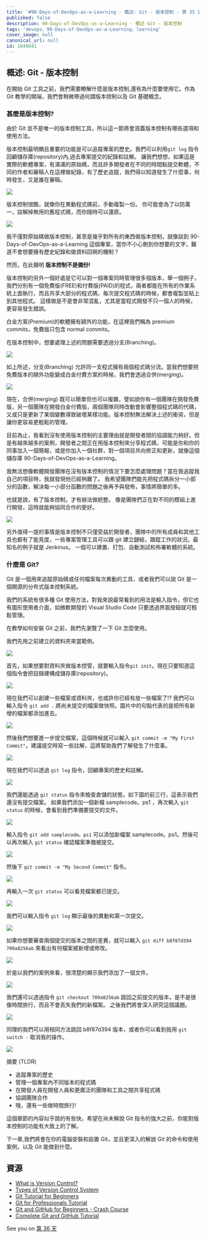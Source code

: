 ```yaml
---
title: '#90-Days-of-DevOps-as-a-Learning - 概述: Git - 版本控制 - 第 35 天'
published: false
description: 90-Days-of-DevOps-as-a-Learning - 概述 Git - 版本控制
tags: 'devops，90-Days-of-DevOps-as-a-Learning，learning'
cover_image: null
canonical_url: null
id: 1049041
---
```

## 概述: Git - 版本控制

在開始 Git 工具之前，我們需要瞭解什麼是版本控制,還有為什麼要使用它。作為 Git 教學的開端，我們會稍微帶過何謂版本控制以及 Git 基礎概念。

### 甚麼是版本控制? 

由於 Git 並不是唯一的版本控制工具，所以這一節將會涵蓋版本控制有哪些選項和使用方法。

版本控制最明顯且重要的功能是可以追蹤專案的歷史。我們可以利用`git log` 指令回顧儲存庫(repository)內,過去專案提交的紀錄和註解。 讓我們想想，如果這是實際的軟體專案，有滿滿的原始碼，而且許多開發者在不同的時間點提交軟體，不同的作者和審稿人在這裡做紀錄，有了歷史追蹤，我們得以知道發生了什麼事，何時發生，又是誰在審稿。

![](Images/Day35_Git1.png)

版本控制很酷，就像你在異動程式碼前，手動複製一份。 你可能會為了以防萬一，註解掉無用的舊程式碼，而你隨時可以還原。

![](Images/Day35_Git2.png)

我不僅對原始碼做版本控制，甚至是幾乎對所有的東西做版本控制，就像談到 90-Days-of-DevOps-as-a-Learning 這個專案，當你不小心刪到你想要的文字，難道不會想要擁有歷史紀錄和做資料回朔的機制？

然而，在此聲明 **版本控制不是備份!**

版本控制的另外一個好處是它可以對一個專案同時管理很多個版本，舉一個例子，我們分別有一個免費版(FREE)和付費版(PAID)的程式，兩者都能在所有的作業系統上面執行，而且共享大部分的程式碼，每次提交程式碼的時候，都會複製並貼上到其他程式。 這樣做是不是會非常混亂，尤其是當程式開發不只一個人的時候，更容易發生錯誤。

白金方案(Premium)的軟體擁有額外的功能，在這裡我們稱為 premium commits，免費版只包含 normal commits。

在版本控制中，想要處理上述的問題需要透過分支(Branching)。

![](Images/Day35_Git3.png)

如上所述，分支(Branching) 允許同一支程式擁有兩個程式碼分流。當我們想要把免費版本的額外功能變成白金付費方案的時候，我們會透過合併(merging)。

![](Images/Day35_Git4.png)

現在，合併(merging) 既可以簡單但也可以複雜，譬如說你有一個團隊在開發免費版，另一個團隊在開發白金付費版，兩個團隊同時改動會影響整個程式碼的代碼，又或只是更新了某個變數導致破壞某樣功能。版本控制無法解決上述的衝突，但是讓你更容易更輕鬆的管理。

目前為止，我看到沒有使用版本控制的主要理由就是開發者間的協調能力夠好。但是有越來越多的案例，開發者之間正在用版本控制來分享程式碼，可能是你和你的同事加入一個簡報，或是你加入一個社群，對一個項目共向修正和更新，就像這個儲存庫 90-Days-of-DevOps-as-a-Learning。

我無法想像軟體開發團隊在沒有版本控制的情況下要怎麼處理問題？當在我追蹤我自己的項目時，我就發現他已經夠難了。 我希望團隊們能先把程式碼拆分一小部分的函數，解決每一小部分函數的問題之後再予與發佈，事情將簡單的多。

也就是說，有了版本控制，才有辦法做統整。 像是團隊們正在對不同的模組上進行開發，這時就能夠協同合作的更好。

![](Images/Day35_Git5.png)

另外值得一提的事情是版本控制不只僅受益於開發者，團隊中的所有成員和其他工具也都有了能見度，一些專案管理工具可以跟 git 建立鏈結，跟蹤工作的狀況。最知名的例子就是  Jenkinus。 一個可以建置、打包、自動測試和佈署軟體的系統。 

### 什麼是 Git? 

Git 是一個用來追蹤原始碼或任何檔案每次異動的工具，或者我們可以說 Git 是一個開源的分布式版本控制系統。

我們的系統有很多種 Git 使用方法，對我來說最常看到的用法是輸入指令，但它也有圖形使用者介面，如微軟開發的 Visual Studio Code 只要透過界面按鈕就可輕鬆管理。

在教學如何安裝 Git 之前，我們先瀏覽了一下 Git 怎麼使用。

我們先用之前建立的資料夾來當範例。

![](Images/Day35_Git2.png)

首先，如果想要對資料夾做版本控管，就要輸入指令`git init`。現在只要知道這個指令會把目錄建構成儲存庫(repository)。

![](Images/Day35_Git6.png)

現在我們可以創建一些檔案或資料夾，也或許你已經有放一些檔案了!? 我們可以輸入指令 `git add .` 將尚未提交的檔案做快照。圖片中的句點代表的是把所有新增的檔案都添加進去。

![](Images/Day35_Git7.png)

然後我們想要進一步提交檔案，這個時候就可以輸入 `git commit -m "My First Commit"`。建議提交時寫一些註解，這將幫助我們了解發生了什麼事。

![](Images/Day35_Git8.ng)

現在我們可以透過 `git log` 指令，回顧專案的歷史和註解。

![](Images/Day35_Git9.png)

我們還能透過 `git status` 指令來檢查倉儲的狀態，如下圖的前三行，這表示我們還沒有提交檔案。 如果我們添加一個新檔 samplecode。ps1 ，再次輸入 `git status` 的時候，會看到我們準備要提交的文件。

![](Images/Day35_Git10.png)

輸入指令 `git add samplecode。ps1` 可以添加新檔案 samplecode。ps1。然後可以再次輸入 `git status` 確認檔案準備被提交。

![](Images/Day35_Git11.png)

然後下 `git commit -m "My Second Commit"` 指令。

![](Images/Day35_Git12.png)

再輸入一次 `git status` 可以看見檔案都已提交。

![](Images/Day35_Git13.png)

我們可以輸入指令 `git log` 顯示最後的異動和第一次提交。

![](Images/Day35_Git14.png)

如果你想要審查兩個提交的版本之間的差異，就可以輸入 `git diff b8f87d394 709a8256ab` 來看出有何檔案被新增或修改。

![](Images/Day35_Git15.png)

於是以我們的案例來看，很清楚的顯示我們添加了一個文件。

![](Images/Day35_Git16.png)

我們還可以透過指令 `git checkout 709a8256ab` 跳回之前提交的版本，是不是很像時間旅行，而且不會丟失我們的新檔案。 之後我們將會深入研究這個議題。

![](Images/Day35_Git17.png)

同理的我們可以用相同方法跳回 b8f87d394 版本，或者你可以看到我用 `git switch -` 取消我的操作。 

![](Images/Day35_Git18.png)

摘要 (TLDR) 

- 追蹤專案的歷史
- 管理一個專案內不同版本的程式碼
- 在開發人員在開發人員和更廣泛的團隊和工具之間共享程式碼
- 協調團隊合作
- 哦，還有一些做時間旅行! 


這個章節的內容似乎跳的有些快，希望在尚未解說 Git 指令的強大之前，你能對版本控制的功能有大致上的了解。

下一章,我們將會在你的電腦安裝和設置 Git，並且更深入的解說 Git 的命令和使用案例，以及 Git 能做到什麼。

## 資源

- [What is Version Control?](https://www。youtube。com/watch?v=Yc8sCSeMhi4)
- [Types of Version Control System](https://www。youtube。com/watch?v=kr62e_n6QuQ)
- [Git Tutorial for Beginners](https://www。youtube。com/watch?v=8JJ101D3knE&t=52s) 
- [Git for Professionals Tutorial](https://www。youtube。com/watch?v=Uszj_k0DGsg) 
- [Git and GitHub for Beginners - Crash Course](https://www。youtube。com/watch?v=RGOj5yH7evk&t=8s) 
- [Complete Git and GitHub Tutorial](https://www。youtube。com/watch?v=apGV9Kg7ics)

See you on [第 36 天](day36.md) 